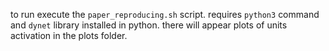 to run execute the `paper_reproducing.sh` script. requires `python3` command and `dynet` library installed in python. there will appear plots of units activation in the plots folder.
